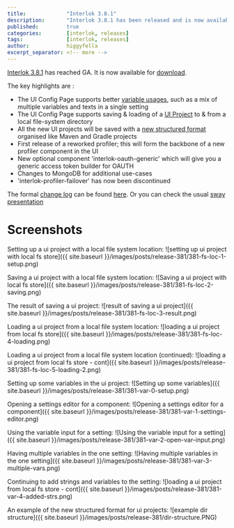 ```yaml
---
title:             "Interlok 3.8.1"
description:       "Interlok 3.8.1 has been released and is now available for download."
published:         true
categories:        [interlok, releases]
tags:              [interlok, releases]
author:            higgyfella
excerpt_separator: <!-- more -->
---
```


[Interlok 3.8.1](https://development.adaptris.net/installers/Interlok/3.8.1/) has reached GA. It is now available for [download](https://development.adaptris.net/installers/Interlok/3.8.1/).

The key highlights are :
* The UI Config Page supports better [variable usages](http://interlok.adaptris.net/interlok-docs/ui-config-project.html#component-settings-modal), such as a mix of multiple variables and texts in a single setting
* The UI Config Page supports saving & loading of a [UI Project](http://interlok.adaptris.net/interlok-docs/ui-config-project.html) to & from a local file-system directory
* All the new UI projects will be saved with a [new structured format](http://interlok.adaptris.net/interlok-docs/ui-config-project.html#config-project-format) organised like Maven and Gradle projects
* First release of a reworked profiler; this will form the backbone of a new profiler component in the UI
* New optional component 'interlok-oauth-generic' which will give you a generic access token builder for OAUTH
* Changes to MongoDB for additional use-cases
* 'interlok-profiler-failover' has now been discontinued
    
The formal [change log](https://development.adaptris.net/docs/Interlok/changelog.html) can be found [here](https://development.adaptris.net/docs/Interlok/changelog.html). 
Or you can check the usual [sway presentation](https://sway.office.com/iLEeDZn6QtTCG2TS)


<!-- more -->

# Screenshots

Setting up a ui project with a local file system location:
![setting up ui project with local fs store]({{ site.baseurl }}/images/posts/release-381/381-fs-loc-1-setup.png)

Saving a ui project with a local file system location:
![Saving a ui project with local fs store]({{ site.baseurl }}/images/posts/release-381/381-fs-loc-2-saving.png)

The result of saving a ui project:
![result of saving a ui project]({{ site.baseurl }}/images/posts/release-381/381-fs-loc-3-result.png)

Loading a ui project from a local file system location: 
![loading a ui project from local fs store]({{ site.baseurl }}/images/posts/release-381/381-fs-loc-4-loading.png)

Loading a ui project from a local file system location (continued): 
![loading a ui project from local fs store - cont]({{ site.baseurl }}/images/posts/release-381/381-fs-loc-5-loading-2.png)

Setting up some variables in the ui project:
![Setting up some variables]({{ site.baseurl }}/images/posts/release-381/381-var-0-setup.png)

Opening a settings editor for a component:
![Opening a settings editor for a component]({{ site.baseurl }}/images/posts/release-381/381-var-1-settings-editor.png)

Using the variable input for a setting:
![Using the variable input for a setting]({{ site.baseurl }}/images/posts/release-381/381-var-2-open-var-input.png)

Having multiple variables in the one setting:
![Having multiple variables in the one setting]({{ site.baseurl }}/images/posts/release-381/381-var-3-multiple-vars.png)

Continuing to add strings and variables to the setting:
![loading a ui project from local fs store - cont]({{ site.baseurl }}/images/posts/release-381/381-var-4-added-strs.png)

An example of the new structured format for ui projects: 
![example dir structure]({{ site.baseurl }}/images/posts/release-381/dir-structure.PNG)
